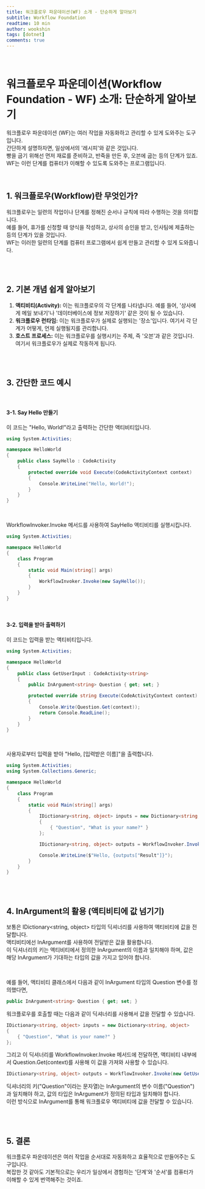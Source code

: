 ```yaml
---
title: 워크플로우 파운데이션(WF) 소개 - 단순하게 알아보기
subtitle: Workflow Foundation
readtime: 10 min
author: wookshin
tags: [dotnet]
comments: true
---
```


<br/>

# 워크플로우 파운데이션(Workflow Foundation - WF) 소개: 단순하게 알아보기

워크플로우 파운데이션 (WF)는 여러 작업을 자동화하고 관리할 수 있게 도와주는 도구입니다.  
간단하게 설명하자면, 일상에서의 '레시피'와 같은 것입니다.  
빵을 굽기 위해선 먼저 재료를 준비하고, 반죽을 만든 후, 오븐에 굽는 등의 단계가 있죠. WF는 이런 단계를 컴퓨터가 이해할 수 있도록 도와주는 프로그램입니다.

<br/>

## 1. 워크플로우(Workflow)란 무엇인가?

워크플로우는 일련의 작업이나 단계를 정해진 순서나 규칙에 따라 수행하는 것을 의미합니다.  
예를 들어, 휴가를 신청할 때 양식을 작성하고, 상사의 승인을 받고, 인사팀에 제출하는 등의 단계가 있을 것입니다.  
WF는 이러한 일련의 단계를 컴퓨터 프로그램에서 쉽게 만들고 관리할 수 있게 도와줍니다.

<br/><br/>

## 2. 기본 개념 쉽게 알아보기

1. **액티비티(Activity):** 이는 워크플로우의 각 단계를 나타냅니다. 예를 들어, '상사에게 메일 보내기'나 '데이터베이스에 정보 저장하기' 같은 것이 될 수 있습니다.  
2. **워크플로우 런타임:** 이는 워크플로우가 실제로 실행되는 '장소'입니다. 여기서 각 단계가 어떻게, 언제 실행될지를 관리합니다.  
3. **호스트 프로세스:** 이는 워크플로우를 실행시키는 주체, 즉 '오븐'과 같은 것입니다. 여기서 워크플로우가 실제로 작동하게 됩니다.

<br/><br/>

## 3. 간단한 코드 예시

<br/>

#### 3-1. Say Hello 만들기

이 코드는 "Hello, World!"라고 출력하는 간단한 액티비티입니다.

```csharp
using System.Activities;

namespace HelloWorld
{
    public class SayHello : CodeActivity
    {
        protected override void Execute(CodeActivityContext context)
        {
            Console.WriteLine("Hello, World!");
        }
    }
}
```

<br/>

WorkflowInvoker.Invoke 메서드를 사용하여 SayHello 액티비티를 실행시킵니다.

```csharp
using System.Activities;

namespace HelloWorld
{
    class Program
    {
        static void Main(string[] args)
        {
            WorkflowInvoker.Invoke(new SayHello());
        }
    }
}
```

<br/>

#### 3-2. 입력을 받아 출력하기

이 코드는 입력을 받는 액티비티입니다.

```csharp
using System.Activities;

namespace HelloWorld
{
    public class GetUserInput : CodeActivity<string>
    {
        public InArgument<string> Question { get; set; }

        protected override string Execute(CodeActivityContext context)
        {
            Console.Write(Question.Get(context));
            return Console.ReadLine();
        }
    }
}
```

<br/>

사용자로부터 입력을 받아 "Hello, [입력받은 이름]"을 출력합니다.

```csharp
using System.Activities;
using System.Collections.Generic;

namespace HelloWorld
{
    class Program
    {
        static void Main(string[] args)
        {
            IDictionary<string, object> inputs = new Dictionary<string, object>
            {
                { "Question", "What is your name?" }
            };

            IDictionary<string, object> outputs = WorkflowInvoker.Invoke(new GetUserInput(), inputs);

            Console.WriteLine($"Hello, {outputs["Result"]}");
        }
    }
}

```

<br/><br/>

## 4. InArgument의 활용 (액티비티에 값 넘기기)

보통은 IDictionary<string, object> 타입의 딕셔너리를 사용하여 액티비티에 값을 전달합니다.  
액티비티에선 InArgument를 사용하여 전달받은 값을 활용합니다.  
이 딕셔너리의 키는 액티비티에서 정의한 InArgument의 이름과 일치해야 하며, 값은 해당 InArgument가 기대하는 타입의 값을 가지고 있어야 합니다.

<br/>

예를 들어, 액티비티 클래스에서 다음과 같이 InArgument<string> 타입의 Question 변수를 정의했다면,

```csharp
public InArgument<string> Question { get; set; }
```

워크플로우를 호출할 때는 다음과 같이 딕셔너리를 사용해서 값을 전달할 수 있습니다.

```csharp
IDictionary<string, object> inputs = new Dictionary<string, object>
{
    { "Question", "What is your name?" }
};
```

그리고 이 딕셔너리를 WorkflowInvoker.Invoke 메서드에 전달하면, 액티비티 내부에서 Question.Get(context)를 사용해 이 값을 가져와 사용할 수 있습니다.

```csharp
IDictionary<string, object> outputs = WorkflowInvoker.Invoke(new GetUserInput(), inputs);
```

딕셔너리의 키("Question"이라는 문자열)는 InArgument의 변수 이름("Question")과 일치해야 하고, 값의 타입은 InArgument가 정의된 타입과 일치해야 합니다.  
이런 방식으로 InArgument를 통해 워크플로우 액티비티에 값을 전달할 수 있습니다.

<br/><br/>

## 5. 결론

워크플로우 파운데이션은 여러 작업을 순서대로 자동화하고 효율적으로 만들어주는 도구입니다.  
복잡한 것 같아도 기본적으로는 우리가 일상에서 경험하는 '단계'와 '순서'를 컴퓨터가 이해할 수 있게 번역해주는 것이죠.

<br/><br/><br/><br/><br/>
